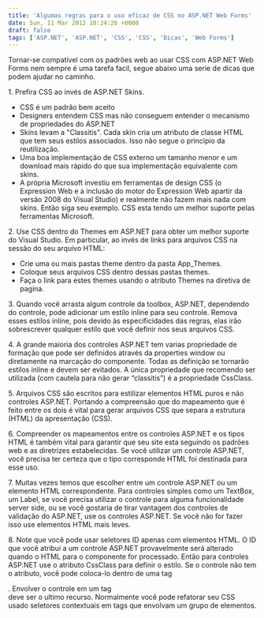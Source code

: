 ```yaml
---
title: 'Algumas regras para o uso eficaz de CSS no ASP.NET Web Forms'
date: Sun, 11 Mar 2012 10:24:26 +0000
draft: false
tags: ['ASP.NET', 'ASP.NET', 'CSS', 'CSS', 'Dicas', 'Web Forms']
---
```


Tornar-se compatível com os padrões web ao usar CSS com ASP.NET Web Forms nem sempre é uma tarefa facil, segue abaixo uma serie de dicas que podem ajudar no caminho.

1\. Prefira CSS ao invés de ASP.NET Skins.

*   CSS é um padrão bem aceito
*   Designers entendem CSS mas não conseguem entender o mecanismo de propriedades do ASP.NET
*   Skins levam a "Classitis". Cada skin cria um atributo de classe HTML que tem seus estilos associados. Isso não segue o principio da reutilização.
*   Uma boa implementação de CSS externo um tamanho menor e um download mais rápido do que sua implementação equivalente com skins.
*   A própria Microsoft investiu em ferramentas de design CSS (o Expression Web e a inclusão do motor do Expression Web apartir da versão 2008 do Visual Studio) e realmente não fazem mais nada com skins. Então siga seu exemplo. CSS esta tendo um melhor suporte pelas ferramentas Microsoft.

2\. Use CSS dentro do Themes em ASP.NET para obter um melhor suporte do Visual Studio. Em particular, ao invés de links para arquivos CSS na sessão <head> do seu arquivo HTML:

*   Crie uma ou mais pastas theme dentro da pasta App\_Themes.
*   Coloque seus arquivos CSS dentro dessas pastas themes.
*   Faça o link para estes themes usando o atributo Themes na diretiva de pagina.

3\. Quando você arrasta algum controle da toolbox, ASP.NET, dependendo do controle, pode adicionar um estilo inline para seu controle. Remova esses estilos inline, pois devido às especificidades das regras, elas irão sobrescrever qualquer estilo que você definir nos seus arquivos CSS.

4\. A grande maioria dos controles ASP.NET tem varias propriedade de formação que pode ser definidos através da properties window ou diretamente na marcação do componente. Todas as definição se tornarão estilos inline e devem ser evitados. A única propriedade que recomendo ser utilizada (com cautela para não gerar “classitis”) é a propriedade CssClass.

5\. Arquivos CSS são escritos para estilizar elementos HTML puros e não controles ASP.NET. Portando a compreensão que do mapeamento que é feito entre os dois é vital para gerar arquivos CSS que separa a estrutura (HTML) da apresentação (CSS).

6\. Compreender os mapeamentos entre os controles ASP.NET e os tipos HTML é também vital para garantir que seu site esta seguindo os padrões web e as diretrizes estabelecidas. Se você utilizar um controle ASP.NET, você precisa ter certeza que o tipo corresponde HTML foi destinada para esse uso.

7\. Muitas vezes temos que escolher entre um controle ASP.NET ou um elemento HTML correspondente. Para controles simples como um TextBox, um Label, se você precisa utilizar o controle para alguma funcionalidade server side, ou se você gostaria de tirar vantagem dos controles de validação do ASP.NET, use os controles ASP.NET. Se você não for fazer isso use elementos HTML mais leves.

8\. Note que você pode usar seletores ID apenas com elementos HTML. O ID que você atribui a um controle ASP.NET provavelmente será alterado quando o HTML para o componente for processado. Então para controles ASP.NET use o atributo CssClass para definir o estilo. Se o controle não tem o atributo, você pode coloca-lo dentro de uma tag <div>. Envolver o controle em um tag <div> deve ser o ultimo recurso. Normalmente você pode refatorar seu CSS usado seletores contextuais em tags que envolvam um grupo de elementos.